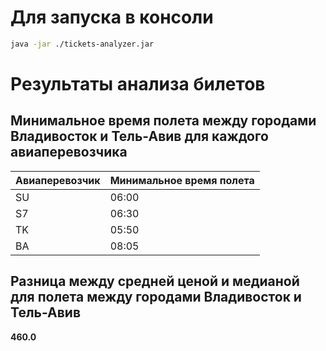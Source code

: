 # Для запуска в консоли
```bash
java -jar ./tickets-analyzer.jar
```

# Результаты анализа билетов

## Минимальное время полета между городами Владивосток и Тель-Авив для каждого авиаперевозчика

| Авиаперевозчик | Минимальное время полета |
|----------------|--------------------------|
| SU             | 06:00                    |
| S7             | 06:30                    |
| TK             | 05:50                    |
| BA             | 08:05                    |

## Разница между средней ценой и медианой для полета между городами Владивосток и Тель-Авив

**460.0**
